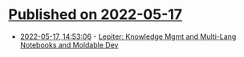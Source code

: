 # [Published on 2022-05-17](index.md)

* [2022-05-17, 14:53:06](https://news.ycombinator.com/item?id=31411585) - [Lepiter: Knowledge Mgmt and Multi-Lang Notebooks and Moldable Dev](https://lepiter.io/feenk/introducing-lepiter--knowledge-management--e2p6apqsz5npq7m4xte0kkywn/)
